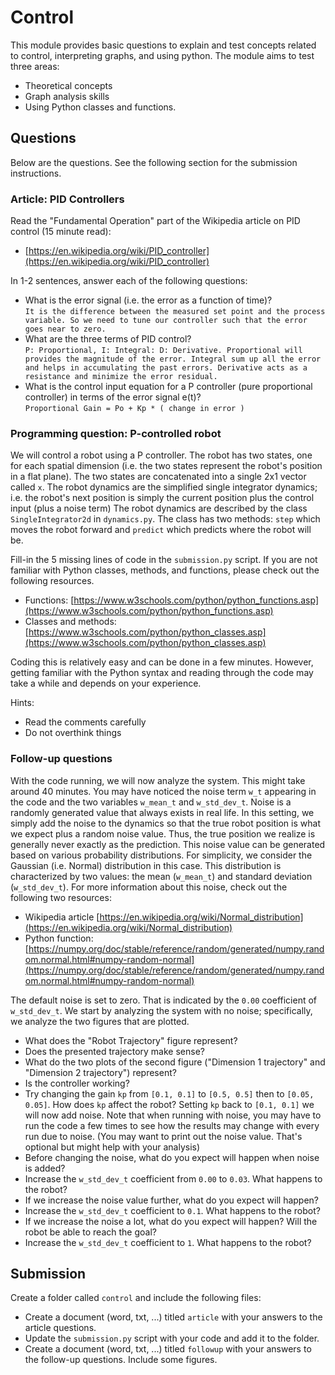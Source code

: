 # Control

This module provides basic questions to explain and test concepts related to control, interpreting graphs, and using python.
The module aims to test three areas:
- Theoretical concepts
- Graph analysis skills
- Using Python classes and functions.

## Questions

Below are the questions. See the following section for the submission instructions.

### Article: PID Controllers
Read the "Fundamental Operation" part of the Wikipedia article on PID control (15 minute read):
- [https://en.wikipedia.org/wiki/PID_controller](https://en.wikipedia.org/wiki/PID_controller)

In 1-2 sentences, answer each of the following questions:
- What is the error signal (i.e. the error as a function of time)?   
`It is the difference between the measured set point and the process variable. So we need to tune our controller such that the error goes near to zero.`
- What are the three terms of PID control?   
`P: Proportional, I: Integral: D: Derivative. Proportional will provides the magnitude of the error. Integral sum up all the error and helps in accumulating the past errors. Derivative acts as a resistance and minimize the error residual.`
- What is the control input equation for a P controller (pure proportional controller) in terms of the error signal e(t)?    
`Proportional Gain = Po + Kp * ( change in error )`  

### Programming question: P-controlled robot
We will control a robot using a P controller. The robot has two states, one for each spatial dimension (i.e. the two states represent the robot's position in a flat plane). 
The two states are concatenated into a single 2x1 vector called `x`.
The robot dynamics are the simplified single integrator dynamics; i.e. the robot's next position is simply the current position plus the control input (plus a noise term)
The robot dynamics are described by the class `SingleIntegrator2d` in `dynamics.py`.
The class has two methods: `step` which moves the robot forward and `predict` which predicts where the robot will be.

Fill-in the 5 missing lines of code in the `submission.py` script. 
If you are not familiar with Python classes, methods, and functions, please check out the following resources.
- Functions: [https://www.w3schools.com/python/python_functions.asp](https://www.w3schools.com/python/python_functions.asp)
- Classes and methods: [https://www.w3schools.com/python/python_classes.asp](https://www.w3schools.com/python/python_classes.asp)

Coding this is relatively easy and can be done in a few minutes. However, getting familiar with the Python syntax and reading through the code may take a while and depends on your experience.

Hints:
- Read the comments carefully
- Do not overthink things


### Follow-up questions
With the code running, we will now analyze the system. This might take around 40 minutes.
You may have noticed the noise term `w_t` appearing in the code and the two variables `w_mean_t` and `w_std_dev_t`.
Noise is a randomly generated value that always exists in real life. 
In this setting, we simply add the noise to the dynamics so that the true robot position is what we expect plus a random noise value.
Thus, the true position we realize is generally never exactly as the prediction.
This noise value can be generated based on various probability distributions. For simplicity, we consider the Gaussian (i.e. Normal) distribution in this case.
This distribution is characterized by two values: the mean (`w_mean_t`) and standard deviation (`w_std_dev_t`).
For more information about this noise, check out the following two resources:
- Wikipedia article [https://en.wikipedia.org/wiki/Normal_distribution](https://en.wikipedia.org/wiki/Normal_distribution)
- Python function: [https://numpy.org/doc/stable/reference/random/generated/numpy.random.normal.html#numpy-random-normal](https://numpy.org/doc/stable/reference/random/generated/numpy.random.normal.html#numpy-random-normal)

The default noise is set to zero. That is indicated by the `0.00` coefficient of `w_std_dev_t`.
We start by analyzing the system with no noise; specifically, we analyze the two figures that are plotted.
- What does the "Robot Trajectory" figure represent?
- Does the presented trajectory make sense?
- What do the two plots of the second figure ("Dimension 1 trajectory" and "Dimension 2 trajectory") represent?
- Is the controller working?
- Try changing the gain `kp` from `[0.1, 0.1]` to `[0.5, 0.5]` then to `[0.05, 0.05]`. How does `kp` affect the robot?
Setting `kp` back to `[0.1, 0.1]` we will now add noise. 
Note that when running with noise, you may have to run the code a few times to see how the results may change with every run due to noise.
(You may want to print out the noise value. That's optional but might help with your analysis)
- Before changing the noise, what do you expect will happen when noise is added?
- Increase the `w_std_dev_t` coefficient from `0.00` to `0.03`. What happens to the robot?
- If we increase the noise value further, what do you expect will happen?
- Increase the `w_std_dev_t` coefficient to `0.1`. What happens to the robot?
- If we increase the noise a lot, what do you expect will happen? Will the robot be able to reach the goal?
- Increase the `w_std_dev_t` coefficient to `1`. What happens to the robot?

## Submission
Create a folder called `control` and include the following files:
- Create a document (word, txt, ...) titled `article` with your answers to the article questions.
- Update the `submission.py` script with your code and add it to the folder.
- Create a document (word, txt, ...) titled `followup` with your answers to the follow-up questions. Include some figures.
